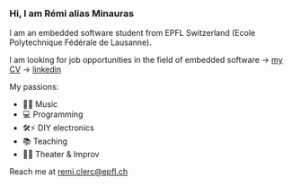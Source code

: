 ### Hi, I am Rémi alias Minauras

I am an embedded software student from EPFL Switzerland (Ecole Polytechnique Fédérale de Lausanne).

I am looking for job opportunities in the field of embedded software
    -> [my CV](CV_clerc.pdf)
    -> [linkedin](https://www.linkedin.com/in/remiclerc/)

My passions:
- 🎸🎹 Music
- 💻 Programming
- 🛠⚡ DIY electronics
- 📚 Teaching
- 🕺💃 Theater & Improv

Reach me at remi.clerc@epfl.ch
